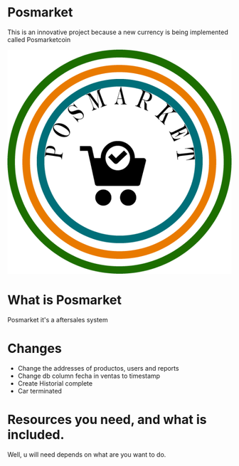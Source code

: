 # Posmarket
 This is an innovative project because a new currency is being implemented called Posmarketcoin

![Posmarket Logo](https://github.com/criistian14/posmarket/blob/master/public/img/logo.png)

# What is Posmarket
Posmarket it's a aftersales system 

# Changes
- Change the addresses of productos, users and reports
- Change db column fecha in ventas to timestamp
- Create Historial complete
- Car terminated

# Resources you need, and what is included.
Well, u will need depends on what are you want to do.
